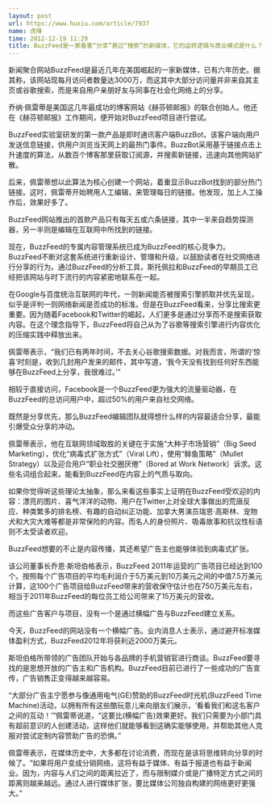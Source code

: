 ```yaml
---
layout: post
url: https://www.huxiu.com/article/7937
name: 虎嗅
time: 2012-12-19 11:29
title: BuzzFeed是一家看重“分享”甚过“搜索”的新媒体，它的运转逻辑与商业模式是什么？
---
```

新闻聚合网站BuzzFeed是最近几年在美国崛起的一家新媒体，已有六年历史。据其称，该网站现每月访问者数量达3000万，而这其中大部分访问量并非来自其主页或谷歌搜索，而是来自用户亲朋好友与同事在社会化网络上的分享。

乔纳·佩雷蒂是美国这几年最成功的博客网站《赫芬顿邮报》的联合创始人。他还在《赫芬顿邮报》工作期间，便开始对BuzzFeed项目进行尝试。

BuzzFeed实验室研发的第一款产品是即时通讯客户端BuzzBot，该客户端向用户发送信息链接，供用户浏览当天网上的最热门事件。BuzzBot采用基于链接点击上升速度的算法，从数百个博客那里获取订阅源，并搜索新链接，迅速向其他网站扩散。

后来，佩雷蒂想以此算法为核心创建一个网站，着重显示BuzzBot找到的部分热门链接。这时，佩雷蒂开始聘用人工编辑，来管理每日的链接。他发现，加上人工操作后，效果好多了。

BuzzFeed网站推出的首款产品只有每天五或六条链接，其中一半来自趋势探测器，另一半则是编辑在互联网中所找到的链接。

现在，BuzzFeed的专属内容管理系统已成为BuzzFeed的核心竞争力。BuzzFeed不断对这套系统进行重新设计、管理和升级，以鼓励读者在社交网络进行分享的行为。通过BuzzFeed的分析工具，斯托佩拉和BuzzFeed的早期员工已经把该网站与时下流行的内容紧密地联系在一起。

在Google与百度统治互联网的年代，一则新闻能否被搜索引擎抓取并优先呈现，似乎是评判一则网络新闻是否成功的标准。但是在BuzzFeed看来，分享比搜索更重要。因为随着Facebook和Twitter的崛起，人们更多是通过分享而不是搜索获取内容。在这个理念指导下，BuzzFeed将自己从为了谷歌等搜索引擎进行内容优化的压缩实践中释放出来。

佩雷蒂表示，“我们已有两年时间，不去关心谷歌搜索数据。对我而言，所谓的‘惊喜’时刻是，收到几封用户发来的邮件，其中写道，‘我今天没有找到任何好东西能够在BuzzFeed上分享，我很难过。’”

相较于直接访问，Facebook是一个BuzzFeed更为强大的流量驱动器，在BuzzFeed的总访问用户中，超过50%的用户来自社交网络。

既然是分享优先，那么BuzzFeed编辑团队就得想什么样的内容最适合分享，最能引爆受众分享的冲动。

佩雷蒂表示，他在互联网领域取胜的关键在于实施“大种子市场营销”（Big Seed Marketing），优化“病毒式扩张方式”（Viral Lift），使用“鲱鱼策略”（Mullet Strategy）以及迎合用户“职业社交圈厌倦”（Bored at Work Network）诉求。这些名词组合起来，能看到BuzzFeed在内容上的气质与取向。

如果你觉得听这些理论太抽象，那么来看这些事实上证明在BuzzFeed受欢迎的内容：漂亮的图片、喜气洋洋的动物、用户在Twitter上对全球大事做出的荒唐反应、种类繁多的排名榜、有趣的自动纠正功能、加拿大男演员瑞恩·高斯林、宠物犬和大灾大难等都是非常保险的内容。而名人的身份照片、吸毒故事和抗议性标语则不太受读者欢迎。

BuzzFeed想要的不止是内容传播，其还希望广告主也能够体验到病毒式扩张。

该公司董事长乔恩·斯坦伯格表示，BuzzFeed 2011年运营的广告项目已经达到100个。按照每个广告项目的平均毛利润介于5万美元到10万美元之间的中值7.5万美元计算，这100个广告项目给BuzzFeed带来的营收保守估计也在750万美元左右，相当于2011年BuzzFeed的每位员工给公司带来了15万美元的营收。

而这些广告客户与项目，没有一个是通过横幅广告与BuzzFeed建立关系。

今天，BuzzFeed的网站没有一个横幅广告。业内消息人士表示，通过避开标准媒体盈利方式，BuzzFeed2012年将获利近2000万美元。

斯坦伯格所带领的广告团队开始与各品牌的手机营销官进行商谈。BuzzFeed要寻找的是思想开放的广告主和广告机构。BuzzFeed目前已进行了一些成功的广告宣传，广告销售正变得越来越容易。

“大部分广告主宁愿参与像通用电气(GE)赞助的BuzzFeed时光机(BuzzFeed Time Machine)活动，以拥有所有这些酷玩意儿来向朋友们展示，‘看看我们和这名客户之间的互动！’”佩雷蒂说道，“这要比(横幅广告)效果更好。我们只需要为小部门具有超前意识的人创建活动，这样他们就能够看到这确实能够使用，并帮助其他人克服对尝试定制内容赞助广告的恐惧。”

佩雷蒂表示，在媒体历史中，大多都在讨论消费，而现在是该将思维转向分享的时候了。“如果将用户变成分销网络，这将有益于媒体、有益于报道也有益于新闻业。因为，内容与人们之间的距离拉近了，而与限制媒介或是广播特定方式之间的距离则越来越远。通过人进行媒体扩张，要比媒体公司独自构建的网络更好更强大。”

